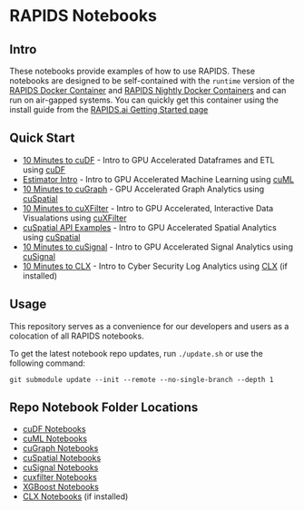 # RAPIDS Notebooks

## Intro

These notebooks provide examples of how to use RAPIDS.  These notebooks are designed to be self-contained with the `runtime` version of the [RAPIDS Docker Container](https://hub.docker.com/r/rapidsai/rapidsai/) and [RAPIDS Nightly Docker Containers](https://hub.docker.com/r/rapidsai/rapidsai-nightly) and can run on air-gapped systems.  You can quickly get this container using the install guide from the [RAPIDS.ai Getting Started page](https://rapids.ai/start.html#get-rapids)

## Quick Start

- [10 Minutes to cuDF](cudf/10min.ipynb) - Intro to GPU Accelerated Dataframes and ETL using [cuDF](https://github.com/rapidsai/cudf)
- [Estimator Intro](cuml/estimator_intro.ipynb) - Intro to GPU Accelerated Machine Learning using [cuML](https://github.com/rapidsai/cuml)
- [10 Minutes to cuGraph]() - GPU Accelerated Graph Analytics using [cuSpatial](https://github.com/rapidsai/cugraph)
- [10 Minutes to cuXFilter](cuxfilter/10_minutes_to_cuxfilter.ipynb) - Intro to GPU Accelerated, Interactive Data Visualations using [cuXFilter](https://github.com/rapidsai/cuxfilter)
- [cuSpatial API Examples]() - Intro to GPU Accelerated Spatial Analytics using [cuSpatial](https://github.com/rapidsai/cusignal)
- [10 Minutes to cuSignal]() - Intro to GPU Accelerated Signal Analytics using [cuSignal](https://github.com/rapidsai/cusignal)
- [10 Minutes to CLX](cuxfilter/10minu.ipynb) - Intro to Cyber Security Log Analytics using [CLX](https://github.com/rapidsai/cls) (if installed)

## Usage

This repository serves as a convenience for our developers and users as a colocation of all RAPIDS notebooks.

To get the latest notebook repo updates, run `./update.sh` or use the following command:

`git submodule update --init --remote --no-single-branch --depth 1`

## Repo Notebook Folder Locations

- [cuDF Notebooks](https://github.com/rapidsai/cudf/tree/branch-22.10/notebooks)
- [cuML Notebooks](https://github.com/rapidsai/cuml/tree/branch-22.10/notebooks)
- [cuGraph Notebooks](https://github.com/rapidsai/cugraph/tree/branch-22.10/notebooks)
- [cuSpatial Notebooks](https://github.com/rapidsai/cuspatial/tree/branch-22.10/notebooks)
- [cuSignal Notebooks](https://github.com/rapidsai/cusignal/tree/branch-22.10/notebooks)
- [cuxfilter Notebooks](https://github.com/rapidsai/cuxfilter/tree/branch-22.10/notebooks)
- [XGBoost Notebooks](https://github.com/rapidsai/xgboost-conda/tree/branch-22.10/notebooks)
- [CLX Notebooks](https://github.com/rapidsai/clx/tree/branch-22.10/notebooks) (if installed)
